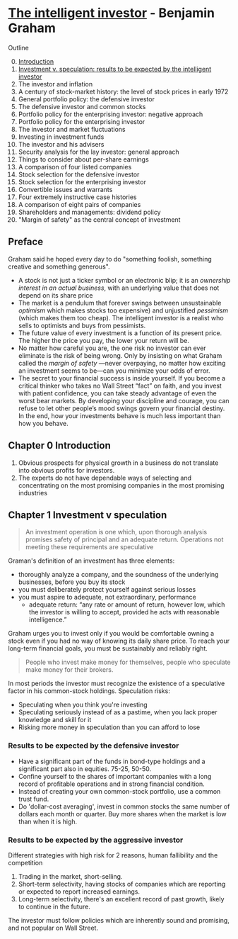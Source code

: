 # [The intelligent investor](https://www.goodreads.com/book/show/106835.The_Intelligent_Investor) - Benjamin Graham

Outline

0. [Introduction](#chapter-0-introduction)
1. [Investment v. speculation: results to be expected by the intelligent investor](#chapter-1-investment-v-speculation)
2. The investor and inflation
3. A century of stock-market history: the level of stock prices in early 1972
4. General portfolio policy: the defensive investor
5. The defensive investor and common stocks
6. Portfolio policy for the enterprising investor: negative approach
7. Portfolio policy for the enterprising investor
8. The investor and market fluctuations
9. Investing in investment funds
10. The investor and his advisers
11. Security analysis for the lay investor: general approach
12. Things to consider about per-share earnings
13. A comparison of four listed companies
14. Stock selection for the defensive investor
15. Stock selection for the enterprising investor
16. Convertible issues and warrants
17. Four extremely instructive case histories
18. A comparison of eight pairs of companies
19. Shareholders and managements: dividend policy
20. "Margin of safety" as the central concept of investment

## Preface

Graham said he hoped every day to do "something foolish, something creative and something generous".

* A stock is not just a ticker symbol or an electronic blip; it is an *ownership interest in an actual business*, with an underlying value that does not depend on its share price
* The market is a pendulum that forever swings between unsustainable *optimism*  which makes stocks too expensive) and unjustified *pessimism* (which makes them too cheap). The intelligent investor is a realist who sells to optimists and buys from pessimists.
* The future value of every investment is a function of its present price. The higher the price you pay, the lower your return will be.
* No matter how careful you are, the one risk no investor can ever eliminate is the risk of being wrong. Only by insisting on what Graham called the *margin of safety* —never overpaying, no matter how exciting an investment seems to be—can you minimize your odds of error.
* The secret to your financial success is inside yourself. If you become a critical thinker who takes no Wall Street “fact” on faith, and you invest with patient confidence, you can take steady advantage of even the worst bear markets. By developing your discipline and courage, you can refuse to let other people’s mood swings govern your financial destiny. In the end, how your investments behave is much less important than how you behave.

## Chapter 0 Introduction

1. Obvious prospects for physical growth in a business do not translate into obvious profits for investors.
2. The experts do not have dependable ways of selecting and concentrating on the most promising companies in the most promising industries

## Chapter 1 Investment v speculation

> An investment operation is one which, upon thorough analysis promises safety of principal and an adequate return. Operations not meeting these requirements are speculative

Graman's definition of an investment has three elements:

* thoroughly analyze a company, and the soundness of the underlying businesses, before you buy its stock
* you must deliberately protect yourself against serious losses
* you must aspire to adequate, not extraordinary, performance
    - adequate return:  “any rate or amount of return, however low, which the investor is willing to accept, provided he acts with reasonable intelligence.”

Graham urges you to invest only if you would be comfortable owning a stock even if you had no way of knowing its daily share price. To reach your long-term financial goals, you must be sustainably and reliably right.

> People who invest make money for themselves, people who speculate make money for their brokers.

In most periods the investor must recognize the existence of a speculative factor in his common-stock holdings. Speculation risks:

* Speculating when you think you're investing
* Speculating seriously instead of as a pastime, when you lack proper knowledge and skill for it
* Risking more money in speculation than you can afford to lose

### Results to be expected by the **defensive** investor

* Have a significant part of the funds in bond-type holdings and a significant part also in equities. 75-25, 50-50.
* Confine yourself to the shares of important companies with a long record of profitable operations and in strong financial condition.
* Instead of creating your own common-stock portfolio, use a common trust fund.
* Do 'dollar-cost averaging', invest in common stocks the same number of dollars each month or quarter. Buy more shares when the market is low than when it is high.

### Results to be expected by the **aggressive** investor

Different strategies with high risk for 2 reasons, human fallibility and the competition

1. Trading in the market, short-selling.
2. Short-term selectivity, having stocks of companies which are reporting or expected to report increased earnings.
3. Long-term selectivity, there's an excellent record of past growth, likely to continue in the future.

The investor must follow policies which are inherently sound and promising, and not popular on Wall Street.
